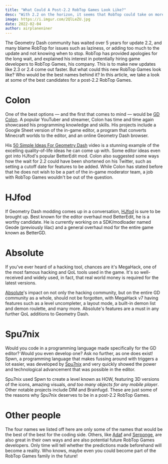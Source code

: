 ```yaml
---
title: "What Could A Post-2.2 RobTop Games Look Like?"
desc: "With 2.2 on the horizon, it seems that RobTop could take on more developers to enable updates to release faster. Here are the best names for the team."
image: https://i.imgur.com/2QlLeZU.jpg
date: 2022-02-04
author: airplaneniner
---
```


The Geometry Dash community has waited over 5 years for update 2.2, and many blame RobTop for issues such as laziness, or adding too much to the update and not knowing when to stop. RobTop has provided apologies for the long wait, and explained his interest in potentially hiring game developers to RobTop Games, his company. This is to make new updates like 2.3 or 2.4 come out faster. But what could this new RobTop Games look like? Who would be the best names behind it? In this article, we take a look at some of the best candidates for a post-2.2 RobTop Games.

# Colon

One of the best options — and the first that comes to mind — would be [GD Colon](https://www.youtube.com/c/GDColon). A popular YouTuber and streamer, Colon has time and time again showcased his programming knowledge and skills. His projects include a Google Sheet version of the in-game editor, a program that converts Minecraft worlds to the editor, and an online Geometry Dash browser.

His [50 Simple Ideas For Geometry Dash](https://youtu.be/DVTb_vA91WY) video is a stunning example of the excelling quality-of-life ideas he can come up with. Some editor ideas even got into HJfod's popular BetterEdit mod. Colon also suggested some ways how the wait for 2.2 could have been shortened on his Twitter, such as setting a cutoff date for features to be added. While Colon has stated before that he does not wish to be a part of the in-game moderator team, a job with RobTop Games wouldn't be out of the question.

# HJfod

If Geometry Dash modding comes up in a conversation, [HJfod](https://www.youtube.com/c/HJfod) is sure to be brought up. Best known for the editor overhaul mod BetterEdit, he is a worthy candidate. He is currently working on a SDK/modloader named Geode (previously lilac) and a general overhaul mod for the entire game known as BetterGD.

# Absolute

If you've ever heard of a hacking tool, chances are it's MegaHack, one of the most famous hacking and QoL tools used in the game. It's so well-received and widely used, in fact, that real world money is required for the latest versions.

[Absolute](https://www.youtube.com/c/AbsoluteGamer)'s impact on not only the hacking community, but on the entire GD community as a whole, should not be forgotten, with MegaHack v7 having features such as a level uncompleter, a layout mode, a built-in demon list and demon roulette, and many more. Absolute's features are a must in any further QoL additions to Geometry Dash.

# Spu7nix

Would you code in a programming language made specifically for the GD editor? Would you even develop one? Ask no further, as one does exist! Spwn, a programming language that makes fussing around with triggers a lot easier, was developed by [Spu7nix](https://www.youtube.com/c/Spu7Nix) and very quickly showed the power and technological advancement that was possible in the editor.

Spu7nix used Spwn to create a level known as HOW, featuring 3D versions of the icons, amazing visuals, *and too many objects for any mobile player*. Other notable projects include DIM and Brainfugd. These are just some of the reasons why Spu7nix deserves to be in a post-2.2 RobTop Games.

# Other people

The four names we listed off here are only some of the names that would be the best of the best for the coding side. Others, like [Adaf](https://www.youtube.com/channel/UCDnlxnVCzm-rdK7b13eDkRQ) and [Serponge](https://www.youtube.com/c/SerpongeDash), are also great in their own ways and are also potential future RobTop Games developers. Only time will tell whether the predictions made beforehand will become a reality. Who knows, maybe even you could become part of the RobTop Games family in the future!
